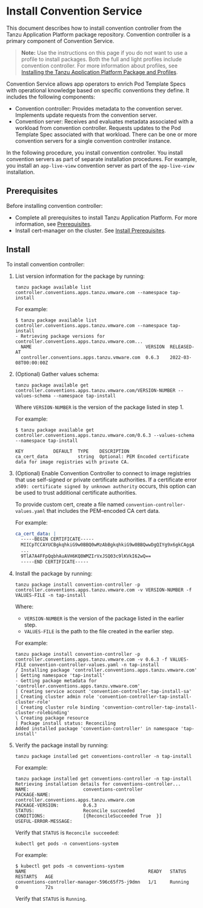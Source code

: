 # Install Convention Service

This document describes how to install convention controller
from the Tanzu Application Platform package repository.
Convention controller is a primary component of Convention Service.

>**Note:** Use the instructions on this page if you do not want to use a profile to install packages.
Both the full and light profiles include convention controller.
For more information about profiles, see [Installing the Tanzu Application Platform Package and Profiles](../install.md).

Convention Service allows app operators to enrich Pod Template Specs with operational knowledge
based on specific conventions they define. It includes the following components:

- Convention controller: Provides metadata to the convention server.
Implements update requests from the convention server.
- Convention server: Receives and evaluates metadata associated with a workload from convention
controller. Requests updates to the Pod Template Spec associated with that workload.
There can be one or more convention servers for a single convention controller instance.

In the following procedure, you install convention controller.
You install convention servers as part of separate installation procedures.
For example, you install an `app-live-view` convention server as part of the `app-live-view`
installation.

## <a id='prereqs'></a> Prerequisites

Before installing convention controller:

- Complete all prerequisites to install Tanzu Application Platform. For more information, see [Prerequisites](../prerequisites.md).
- Install cert-manager on the cluster. See [Install Prerequisites](../install-components.md#install-prereqs).

## <a id='install'></a> Install

To install convention controller:

1. List version information for the package by running:

    ```console
    tanzu package available list controller.conventions.apps.tanzu.vmware.com --namespace tap-install
    ```

    For example:

    ```console
    $ tanzu package available list controller.conventions.apps.tanzu.vmware.com --namespace tap-install
    - Retrieving package versions for controller.conventions.apps.tanzu.vmware.com...
      NAME                                          VERSION  RELEASED-AT
      controller.conventions.apps.tanzu.vmware.com  0.6.3    2022-03-08T00:00:00Z
    ```

1. (Optional) Gather values schema:

    ```console
    tanzu package available get controller.conventions.apps.tanzu.vmware.com/VERSION-NUMBER --values-schema --namespace tap-install
    ```

    Where `VERSION-NUMBER` is the version of the package listed in step 1.

    For example:

    ```console
    $ tanzu package available get controller.conventions.apps.tanzu.vmware.com/0.6.3 --values-schema --namespace tap-install

    KEY           DEFAULT  TYPE    DESCRIPTION                                                                   
    ca_cert_data           string  Optional: PEM Encoded certificate data for image registries with private CA.  
    ```

1. (Optional) Enable Convention Controller to connect to image registries that use self-signed or private certificate authorities.
If a certificate error `x509: certificate signed by unknown authority` occurs, this option can be used to trust additional certificate authorities.

    To provide custom cert, create a file named `convention-controller-values.yaml` that includes the PEM-encoded CA cert data.

    For example:

    ```yaml
    ca_cert_data: |
      -----BEGIN CERTIFICATE-----
      MIICpTCCAYUCBgkqhkiG9w0BBQ0wMzAbBgkqhkiG9w0BBQwwDgQIYg9x6gkCAggA
      ...
      9TlA7A4FFpQqbhAuAVH6KQ8WMZIrVxJSQ03c9lKVkI62wQ==
      -----END CERTIFICATE-----
    ```

1. Install the package by running:

    ```console
    tanzu package install convention-controller -p controller.conventions.apps.tanzu.vmware.com -v VERSION-NUMBER -f VALUES-FILE -n tap-install
    ```
    Where:

      - `VERSION-NUMBER` is the version of the package listed in the earlier step.
      - `VALUES-FILE` is the path to the file created in the earlier step.

    For example:

    ```console
    tanzu package install convention-controller -p controller.conventions.apps.tanzu.vmware.com -v 0.6.3 -f VALUES-FILE convention-controller-values.yaml -n tap-install
    / Installing package 'controller.conventions.apps.tanzu.vmware.com'
    | Getting namespace 'tap-install'
    - Getting package metadata for 'controller.conventions.apps.tanzu.vmware.com'
    | Creating service account 'convention-controller-tap-install-sa'
    | Creating cluster admin role 'convention-controller-tap-install-cluster-role'
    | Creating cluster role binding 'convention-controller-tap-install-cluster-rolebinding'
    \ Creating package resource
    | Package install status: Reconciling
    Added installed package 'convention-controller' in namespace 'tap-install'
    ```

1. Verify the package install by running:

    ```console
    tanzu package installed get conventions-controller -n tap-install
    ```

    For example:

    ```console
    tanzu package installed get conventions-controller -n tap-install
    Retrieving installation details for conventions-controller...
    NAME:                    conventions-controller
    PACKAGE-NAME:            controller.conventions.apps.tanzu.vmware.com
    PACKAGE-VERSION:         0.6.3
    STATUS:                  Reconcile succeeded
    CONDITIONS:              [{ReconcileSucceeded True  }]
    USEFUL-ERROR-MESSAGE:
    ```

    Verify that `STATUS` is `Reconcile succeeded`:

    ```console
    kubectl get pods -n conventions-system
    ```

    For example:

    ```console
    $ kubectl get pods -n conventions-system
    NAME                                             READY   STATUS    RESTARTS   AGE
    conventions-controller-manager-596c65f75-j9dmn   1/1     Running   0          72s
    ```

    Verify that `STATUS` is `Running`.
